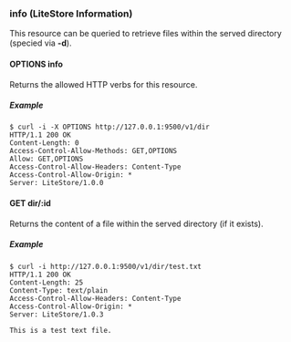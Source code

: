 ### info (LiteStore Information)

This resource can be queried to retrieve files within the served directory (specied via **-d**).

#### OPTIONS info

Returns the allowed HTTP verbs for this resource.

##### Example

```
$ curl -i -X OPTIONS http://127.0.0.1:9500/v1/dir
HTTP/1.1 200 OK
Content-Length: 0
Access-Control-Allow-Methods: GET,OPTIONS
Allow: GET,OPTIONS
Access-Control-Allow-Headers: Content-Type
Access-Control-Allow-Origin: *
Server: LiteStore/1.0.0
```

#### GET dir/:id

Returns the content of a file within the served directory (if it exists).

##### Example

```
$ curl -i http://127.0.0.1:9500/v1/dir/test.txt
HTTP/1.1 200 OK
Content-Length: 25
Content-Type: text/plain
Access-Control-Allow-Headers: Content-Type
Access-Control-Allow-Origin: *
Server: LiteStore/1.0.3

This is a test text file.
```
